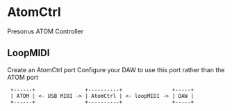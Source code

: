 # AtomCtrl
 Presonus ATOM Controller

## LoopMIDI
Create an AtomCtrl port
Configure your DAW to use this port rather than the ATOM port
```
 +------+                +----------+                +-----+
 | ATOM | <- USB MIDI -> | AtomCtrl | <- loopMIDI -> | DAW |
 +------+                +----------+                +-----+
```

